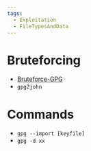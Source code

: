 ```yaml
---
tags:
  - Exploitation
  - FileTypesAndData
---
```

# Bruteforcing
* [Bruteforce-GPG](https://github.com/mathewmarcus/bruteforce-gpg)
* `gpg2john`

# Commands
* ```gpg --import [keyfile]```
* `gpg -d xx`

